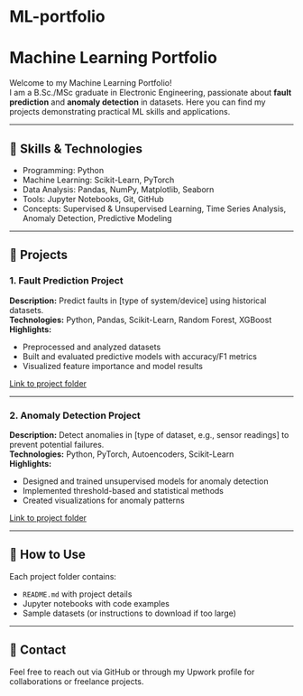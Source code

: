 # ML-portfolio
# Machine Learning Portfolio

Welcome to my Machine Learning Portfolio!  
I am a B.Sc./MSc graduate in Electronic Engineering, passionate about **fault prediction** and **anomaly detection** in datasets. Here you can find my projects demonstrating practical ML skills and applications.

---

## 🔹 Skills & Technologies
- Programming: Python
- Machine Learning: Scikit-Learn, PyTorch
- Data Analysis: Pandas, NumPy, Matplotlib, Seaborn
- Tools: Jupyter Notebooks, Git, GitHub
- Concepts: Supervised & Unsupervised Learning, Time Series Analysis, Anomaly Detection, Predictive Modeling

---

## 🔹 Projects

### 1. Fault Prediction Project
**Description:** Predict faults in [type of system/device] using historical datasets.  
**Technologies:** Python, Pandas, Scikit-Learn, Random Forest, XGBoost  
**Highlights:**  
- Preprocessed and analyzed datasets  
- Built and evaluated predictive models with accuracy/F1 metrics  
- Visualized feature importance and model results  

[Link to project folder](./fault_prediction_project)

---

### 2. Anomaly Detection Project
**Description:** Detect anomalies in [type of dataset, e.g., sensor readings] to prevent potential failures.  
**Technologies:** Python, PyTorch, Autoencoders, Scikit-Learn  
**Highlights:**  
- Designed and trained unsupervised models for anomaly detection  
- Implemented threshold-based and statistical methods  
- Created visualizations for anomaly patterns  

[Link to project folder](./anomaly_detection_project)

---

## 🔹 How to Use
Each project folder contains:  
- `README.md` with project details  
- Jupyter notebooks with code examples  
- Sample datasets (or instructions to download if too large)  

---

## 🔹 Contact
Feel free to reach out via GitHub or through my Upwork profile for collaborations or freelance projects.

